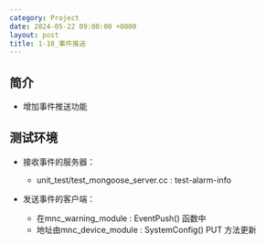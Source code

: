 ```yaml
---
category: Project
date: 2024-05-22 09:00:00 +0800
layout: post
title: 1-10_事件推送
---
```

## 简介

+ 增加事件推送功能

## 测试环境

+ 接收事件的服务器：
  + unit_test/test_mongoose_server.cc  : test-alarm-info

+ 发送事件的客户端：
  + 在mnc_warning_module : EventPush() 函数中
  + 地址由mnc_device_module : SystemConfig() PUT 方法更新